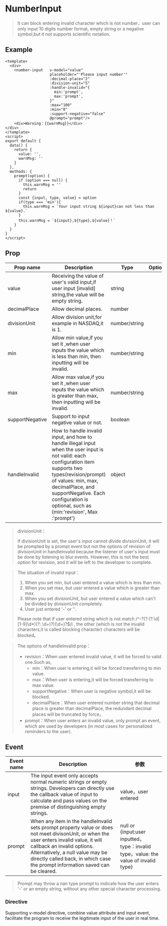 # NumberInput 
> It can block entering invalid character which is not number，user can only input 10 digits number format, empty string or a negative symbol,but it not supports scientific notation.

## Example
```vue
<template>
  <div>
    <number-input   v-model="value"
                    placeholder="'Please input number'"
                    :decimal-place="2"
                    :division-unit="5"
                    :handle-invalid="{
                      min:'prompt',
                      max:'prompt',
                    }"
                    :max="100"
                    :min="0"
                    :support-negative="false"
                    @prompt="prompt"/>
    <div>Warning：{{warnMsg}}</div>
</div>
</template>
<script>
export default {
  data() {
    return {
      value: '',
      warnMsg: ''
    }
  },
  methods: {
    prompt(option) {
      if (option === null) {
        this.warnMsg = ''
        return
      }
      const {input, type, value} = option
      if(type === 'min'){
        this.warnMsg = `Your input string ${input}can not less than ${value}.`
      }
      this.warnMsg = `${input},${type},${value}！`
    }
  }
}
</script>
```
## Prop

| Prop name            | Description                                                         | Type          | Options | Default                                                       |
| --------------- | ------------------------------------------------------------ | ------------- | ------ | ------------------------------------------------------------ |
| value           | Receiving the value of user's valid input,if user input [invalid] string,the value will be empty string. | string        |        | required                                             |
| decimalPlace    | Allow decimal places.                                           | number        |        | none                                              |
| divisionUnit    | Allow division unit,for example in NASDAQ,it is 1. | number/string |        | none                                             |
| min             | Allow min value,if you set it ,when user inputs the value which is less than min, then inputting will be invalid.                    | number/string |        | none                                            |
| max             | Allow max value,if you set it ,when user inputs the value which is greater than max, then inputting will be invalid.                       | number/string |        | none                                            |
| supportNegative | Support to input negative value or not.                                           | boolean       |        | false                       |
| handleInvalid   | How to handle invalid input, and how to handle illegal input when the user input is not valid: each configuration item supports two types(revision\/prompt) of values: min, max, decimalPlace, and supportNegative. Each configuration is optional, such as {min:'revision', Max :'prompt'} | object        |        | {     supportNegative: 'revision',     min: 'prompt',     max: 'prompt',     decimalPlace: 'revision'}  |
> divisionUnit：
>
> If divisionUnit is set, the user's input cannot divide divisionUnit, it will be prompted by a prompt event but not the options of revision of divisionUnit in handleInvalid because the listener of user's input must be done by listening to blur events. However, this is not the best option for revision, and it will be left to the developer to complete.

> The situation of invalid input：
>
> 1. When you set min, but user entered a value which is less than min.
> 2. When you set max, but user entered a value which is greater than max.
> 3. When you set divisionUnit, but user entered a value which can't be divided by divisionUnit completely.
> 4. User just entered '-' or ''.
>
> Please note that if user entered string which is not match /^-?(?:(?:\d|[1-9]\d*)(?:\.\d+)?)(\d+)?$/i , the other (which is not the invalid characters,it is called blocking character) characters will be blocked。

> The options of handleInvalid prop：
>
> + revision：When user entered invalid value, it will be forced to valid one.Such as,
>   + min：When user is entering,it will be forced transferring to min value.
>   + max：When user is entering,it will be forced transferring to max value.
>   + supportNegative：When user is negative symbol,it will be blocked.
>   + decimalPlace：When user entered number string that decimal place is greater than decimalPlace, the redundant decimal places will be truncated by force。
> + prompt：When user enters an invalid value, only prompt an event, which are used by developers (in most cases for personalized reminders to the user).

## Event

| Event name | Description                                                         | 参数                                                         |
| -------- | ------------------------------------------------------------ | ------------------------------------------------------------ |
| input    | The input event only accepts normal numeric strings or empty strings. Developers can directly use the callback value of input to calculate and pass values on the premise of distinguishing empty strings. | value，user entered                                          |
| prompt   | When any item in the handleInvalid sets prompt property value or does not meet divisonUnit, or when the user enters invalid value, it will callback an invalid options. Alternatively, a null value may be directly called back, in which case the prompt information saved can be cleared. | null or {input:user inputted，type：invalid type，value: the value of invalid type} |

> Prompt may throw a nan type prompt to indicate how the user enters '-' or an empty string, without any other special character processing.

### Directive

Supporting v-model directive, combine value attribute and input event, facilitate the program to receive the legitimate input of the user in real time.
